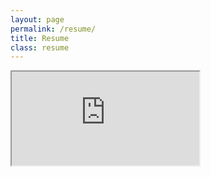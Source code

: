 ```yaml
---
layout: page
permalink: /resume/
title: Resume
class: resume
---
```


<div class="iframe-container">
  <iframe src="https://drive.google.com/file/d/1Js9Ilc8t_Rr2jQrTHieQJqqDg60hhkoD/preview"></iframe>
</div>